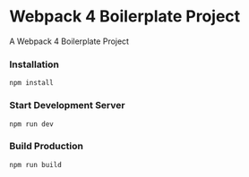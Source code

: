 # Webpack 4 Boilerplate Project

A Webpack 4 Boilerplate Project


### Installation

```
npm install
```

### Start Development Server

```
npm run dev
```

### Build Production

```
npm run build
```
